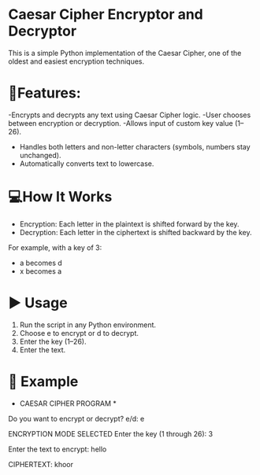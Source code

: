 # Caesar Cipher Encryptor and Decryptor
This is a simple Python implementation of the Caesar Cipher, one of the oldest and easiest encryption techniques.
# 📌Features:
-Encrypts and decrypts any text using Caesar Cipher logic.
-User chooses between encryption or decryption.
-Allows input of custom key value (1–26).
- Handles both letters and non-letter characters (symbols, numbers stay unchanged).
- Automatically converts text to lowercase.
# 💻How It Works
- Encryption: Each letter in the plaintext is shifted forward by the key.
- Decryption: Each letter in the ciphertext is shifted backward by the key.

 For example, with a key of 3:
- a becomes d
- x becomes a
# ▶ Usage
1. Run the script in any Python environment.
2. Choose e to encrypt or d to decrypt.
3. Enter the key (1–26).
4. Enter the text.
# 🔑 Example
* CAESAR CIPHER PROGRAM *

Do you want to encrypt or decrypt?
e/d: e

ENCRYPTION MODE SELECTED
Enter the key (1 through 26): 3

Enter the text to encrypt: hello

CIPHERTEXT: khoor
